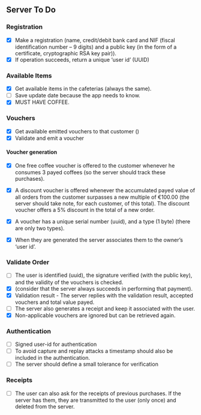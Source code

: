 ## Server To Do


### Registration
- [x] Make a registration (name, credit/debit bank card and NIF (fiscal identification number – 9 digits) and a public key (in the form of a certificate, cryptographic RSA key pair)).
- [x] If operation succeeds, return a unique ‘user id’ (UUID)

### Available Items
- [x] Get available items in the cafeterias (always the same).
- [ ] Save update date because the app needs to know.
- [x] MUST HAVE COFFEE.

### Vouchers

- [x] Get available emitted vouchers to that customer ()
- [x] Validate and emit a voucher

#### Voucher generation
- [x] One free coffee voucher is offered to the customer whenever he consumes 3 payed coffees (so the server should track these purchases).
- [x] A discount voucher is offered whenever the accumulated payed value of all orders from the customer surpasses a new multiple of €100.00 (the server should take note, for each customer, of this total). The discount voucher offers a 5% discount in the total of a new order.
- [x] A voucher has a unique serial number (uuid), and a type (1 byte) (there are only two types).
- [x] When they are generated the server associates them to the owner’s ‘user id’.


### Validate Order
- [ ] The user is identified (uuid), the signature verified (with the public key), and the validity of the vouchers is checked.
- [x] (consider that the server always succeeds in performing that payment).
- [x] Validation result - The server replies with the validation result, accepted vouchers and total value payed.
- [ ] The server also generates a receipt and keep it associated with the user.
- [x] Non-applicable vouchers are ignored but can be retrieved again.

### Authentication
- [ ] Signed user-id for authentication
- [ ] To avoid capture and replay attacks a timestamp should also be included in the authentication.
- [ ] The server should define a small tolerance for verification

### Receipts
- [ ] The user can also ask for the receipts of previous purchases. If the server has them, they are transmitted to the user (only once) and deleted from the server.
